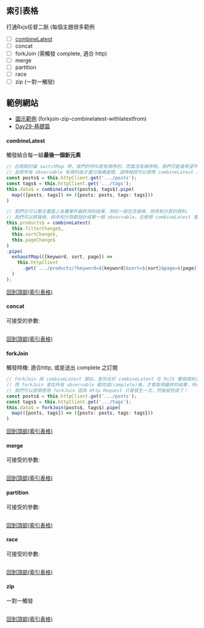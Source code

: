 ## 索引表格
打通Rxjs任督二脈 (每個主題很多範例
- [ ] [combineLatest](#combineLatest)
- [ ] concat 
- [ ] forkJoin (需觸發 complete, 適合 http)
- [ ] merge
- [ ] partition
- [ ] race
- [ ] zip (一對一觸發)

## 範例網站
- [圖示範例][digitalocean] (forkjoin-zip-combinelatest-withlatestfrom)
- [Day29-基礎篇][Day29] 
 
#### combineLatest
觸發結合每一組**最後一個新元素**  
```typescript
// 在剛剛討論 switchMap 時，我們的呼叫是有順序的，而當沒有順序時，我們可能會希望平行的處理 observable，  
// 並將所有 observable 有資料後才進行後續處理，這時候就可以使用 combineLatest 來同時取得資料，不會有順序問題！
const posts$ = this.httpClient.get('.../posts');
const tags$ = this.httpClient.get('.../tags');
this.data$ = combineLatest(posts$, tags$).pipe(
  map(([posts, tags]) => ({posts: posts, tags: tags}))
)

// 我們也可以整合畫面上各種事件最終得到結果，例如一個包含搜尋、排序和分頁的資料，
// 我們可以將搜尋、排序和分頁都設計成單一個 observable，在使用 combineLatest 產生搜尋結果，如下：
this.products$ = combineLatest(
  this.filterChange$,
  this.sortChange$,
  this.pageChange$
)
.pipe(
  exhaustMap(([keyword, sort, page]) =>
    this.httpClient
      .get(`.../products/?keyword=${keyword}&sort=${sort}&page=${page}`)
  )
);
```
[回到頂部(索引表格)](#索引表格)

#### concat
可接受的參數:
```typescript

```
[回到頂部(索引表格)](#索引表格)


#### forkJoin
觸發時機: 適合http, 或是送出 complete 之訂閱
```typescript
// forkJoin 與 combineLatest 類似，差別在於 combineLatest 在 RxJS 整個資料流有資料變更時都會發生，
// 而 forkJoin 會在所有 observable 都完成(complete)後，才會取得最終的結果，所以對於 Http Request 的整合，
// 我們可以直接使用 forkJoin 因為 Http Request 只會發生一次，然後就完成了！
const posts$ = this.httpClient.get('.../posts');
const tags$ = this.httpClient.get('.../tags');
this.data$ = forkJoin(posts$, tags$).pipe(
  map(([posts, tags]) => ({posts: posts, tags: tags}))
)
```
[回到頂部(索引表格)](#索引表格)


#### merge
可接受的參數:
```typescript

```
[回到頂部(索引表格)](#索引表格)


#### partition
可接受的參數:
```typescript

```
[回到頂部(索引表格)](#索引表格)


#### race
可接受的參數:
```typescript

```
[回到頂部(索引表格)](#索引表格)


#### zip
一對一觸發
```typescript

```
[回到頂部(索引表格)](#索引表格)


[digitalocean]:https://www.digitalocean.com/community/tutorials/rxjs-operators-forkjoin-zip-combinelatest-withlatestfrom#forkjoin
[Day29]: https://ithelp.ithome.com.tw/m/articles/10209779 "Day29 在 Angular 中應用 RxJS 的 operators (1) - 基礎篇"
